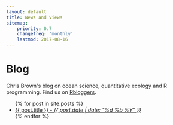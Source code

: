 ```yaml
---
layout: default
title: News and Views
sitemap:
    priority: 0.7
    changefreq: 'monthly'
    lastmod: 2017-08-16
---
```


# Blog
Chris Brown's blog on ocean science, quantitative ecology and R programming. Find us on [Rbloggers](https://www.r-bloggers.com/).

<ul class="list_post">
    {% for post in site.posts %}
  <li><a class="button_post" href="{{ post.url }}">{{ post.title }} - <em>{{ post.date | date: "%d %b %Y" }}</em> </a></li>
  {% endfor %}
</ul>

